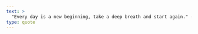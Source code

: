 ```yaml
---
text: >
  "Every day is a new beginning, take a deep breath and start again." - Unknown
type: quote
---
```

